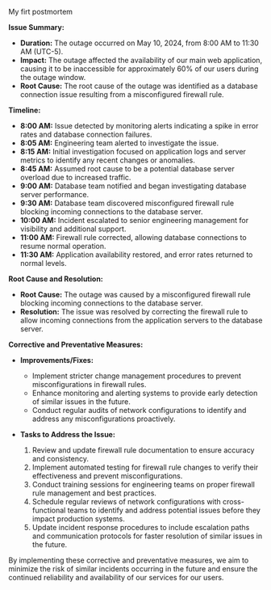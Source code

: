 My firt postmortem

**Issue Summary:**

- **Duration:** The outage occurred on May 10, 2024, from 8:00 AM to 11:30 AM (UTC-5).
- **Impact:** The outage affected the availability of our main web application, causing it to be inaccessible for approximately 60% of our users during the outage window.
- **Root Cause:** The root cause of the outage was identified as a database connection issue resulting from a misconfigured firewall rule.

**Timeline:**

- **8:00 AM:** Issue detected by monitoring alerts indicating a spike in error rates and database connection failures.
- **8:05 AM:** Engineering team alerted to investigate the issue.
- **8:15 AM:** Initial investigation focused on application logs and server metrics to identify any recent changes or anomalies.
- **8:45 AM:** Assumed root cause to be a potential database server overload due to increased traffic.
- **9:00 AM:** Database team notified and began investigating database server performance.
- **9:30 AM:** Database team discovered misconfigured firewall rule blocking incoming connections to the database server.
- **10:00 AM:** Incident escalated to senior engineering management for visibility and additional support.
- **11:00 AM:** Firewall rule corrected, allowing database connections to resume normal operation.
- **11:30 AM:** Application availability restored, and error rates returned to normal levels.

**Root Cause and Resolution:**

- **Root Cause:** The outage was caused by a misconfigured firewall rule blocking incoming connections to the database server.
- **Resolution:** The issue was resolved by correcting the firewall rule to allow incoming connections from the application servers to the database server.

**Corrective and Preventative Measures:**

- **Improvements/Fixes:**
  - Implement stricter change management procedures to prevent misconfigurations in firewall rules.
  - Enhance monitoring and alerting systems to provide early detection of similar issues in the future.
  - Conduct regular audits of network configurations to identify and address any misconfigurations proactively.

- **Tasks to Address the Issue:**
  1. Review and update firewall rule documentation to ensure accuracy and consistency.
  2. Implement automated testing for firewall rule changes to verify their effectiveness and prevent misconfigurations.
  3. Conduct training sessions for engineering teams on proper firewall rule management and best practices.
  4. Schedule regular reviews of network configurations with cross-functional teams to identify and address potential issues before they impact production systems.
  5. Update incident response procedures to include escalation paths and communication protocols for faster resolution of similar issues in the future.

By implementing these corrective and preventative measures, we aim to minimize the risk of similar incidents occurring in the future and ensure the continued reliability and availability of our services for our users.
